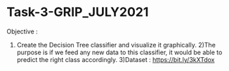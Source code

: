 # Task-3-GRIP_JULY2021
Objective : 
1) Create the Decision Tree classifier and visualize it graphically.
2)The purpose is if we feed any new data to this classifier, it would be able to
predict the right class accordingly.
3)Dataset : https://bit.ly/3kXTdox
